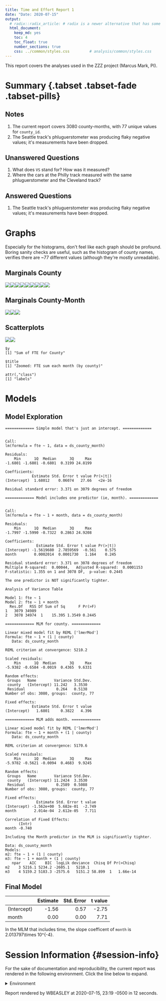 ```yaml
---
title: Time and Effort Report 1
date: "Date: 2020-07-15"
output:
  # radix::radix_article: # radix is a newer alternative that has some advantages over `html_document`.
  html_document:
    keep_md: yes
    toc: 4
    toc_float: true
    number_sections: true
    css: ../common/styles.css         # analysis/common/styles.css
---
```


This report covers the analyses used in the ZZZ project (Marcus Mark, PI).

<!--  Set the working directory to the repository's base directory; this assumes the report is nested inside of two directories.-->


<!-- Set the report-wide options, and point to the external code file. -->


<!-- Load 'sourced' R files.  Suppress the output when loading sources. -->


<!-- Load packages, or at least verify they're available on the local machine.  Suppress the output when loading packages. -->


<!-- Load any global functions and variables declared in the R file.  Suppress the output. -->


<!-- Declare any global functions specific to a Rmd output.  Suppress the output. -->


<!-- Load the datasets.   -->


<!-- Tweak the datasets.   -->


Summary {.tabset .tabset-fade .tabset-pills}
===========================================================================

Notes
---------------------------------------------------------------------------

1. The current report covers 3080 county-months, with 77 unique values for `county_id`.
1. The Seattle track's phluguerstometer was producing flaky negative values; it's measurements have been dropped.


Unanswered Questions
---------------------------------------------------------------------------

1. What does `VS` stand for?  How was it measured?
1. Where the cars at the Philly track measured with the same phluguerstometer and the Cleveland track?


Answered Questions
---------------------------------------------------------------------------

1. The Seattle track's phluguerstometer was producing flaky negative values; it's measurements have been dropped.


Graphs
===========================================================================
Especially for the histograms, don't feel like each graph should be profound.
Boring sanity checks are useful,
such as the histogram of county names,
verifies there are ~77 different values (although they're mostly unreadable).


Marginals County
---------------------------------------------------------------------------

![](figure-png/marginals-county-1.png)<!-- -->![](figure-png/marginals-county-2.png)<!-- -->![](figure-png/marginals-county-3.png)<!-- -->![](figure-png/marginals-county-4.png)<!-- -->![](figure-png/marginals-county-5.png)<!-- -->![](figure-png/marginals-county-6.png)<!-- -->![](figure-png/marginals-county-7.png)<!-- -->![](figure-png/marginals-county-8.png)<!-- -->![](figure-png/marginals-county-9.png)<!-- -->

Marginals County-Month
---------------------------------------------------------------------------

![](figure-png/marginals-county-month-1.png)<!-- -->![](figure-png/marginals-county-month-2.png)<!-- -->![](figure-png/marginals-county-month-3.png)<!-- -->


Scatterplots
---------------------------------------------------------------------------

![](figure-png/scatterplots-1.png)<!-- -->![](figure-png/scatterplots-2.png)<!-- -->

```
$y
[1] "Sum of FTE for County"

$title
[1] "Zoomed: FTE sum each month (by county)"

attr(,"class")
[1] "labels"
```


Models
===========================================================================

Model Exploration
---------------------------------------------------------------------------

```
============= Simple model that's just an intercept. =============
```

```

Call:
lm(formula = fte ~ 1, data = ds_county_month)

Residuals:
    Min      1Q  Median      3Q     Max 
-1.6801 -1.6801 -0.6801  0.3199 24.8199 

Coefficients:
            Estimate Std. Error t value Pr(>|t|)
(Intercept)  1.68012    0.06074   27.66   <2e-16

Residual standard error: 3.371 on 3079 degrees of freedom
```

```
============= Model includes one predictor (ie, month). =============
```

```

Call:
lm(formula = fte ~ 1 + month, data = ds_county_month)

Residuals:
    Min      1Q  Median      3Q     Max 
-1.7997 -1.5990 -0.7322  0.2863 24.9208 

Coefficients:
              Estimate Std. Error t value Pr(>|t|)
(Intercept) -1.5619680  2.7859569  -0.561    0.575
month        0.0002014  0.0001730   1.164    0.245

Residual standard error: 3.371 on 3078 degrees of freedom
Multiple R-squared:  0.00044,	Adjusted R-squared:  0.0001153 
F-statistic: 1.355 on 1 and 3078 DF,  p-value: 0.2445
```

```
The one predictor is NOT significantly tighter.
```

```
Analysis of Variance Table

Model 1: fte ~ 1
Model 2: fte ~ 1 + month
  Res.Df   RSS Df Sum of Sq      F Pr(>F)
1   3079 34989                           
2   3078 34974  1    15.395 1.3549 0.2445
```

```
============= MLM for county. =============
```

```
Linear mixed model fit by REML ['lmerMod']
Formula: fte ~ 1 + (1 | county)
   Data: ds_county_month

REML criterion at convergence: 5210.2

Scaled residuals: 
    Min      1Q  Median      3Q     Max 
-5.9382 -0.6584 -0.0019  0.4365  9.6331 

Random effects:
 Groups   Name        Variance Std.Dev.
 county   (Intercept) 11.242   3.3530  
 Residual              0.264   0.5138  
Number of obs: 3080, groups:  county, 77

Fixed effects:
            Estimate Std. Error t value
(Intercept)   1.6801     0.3822   4.396
```

```
============= MLM adds month. =============
```

```
Linear mixed model fit by REML ['lmerMod']
Formula: fte ~ 1 + month + (1 | county)
   Data: ds_county_month

REML criterion at convergence: 5170.6

Scaled residuals: 
    Min      1Q  Median      3Q     Max 
-5.9782 -0.5621 -0.0094  0.4683  9.9245 

Random effects:
 Groups   Name        Variance Std.Dev.
 county   (Intercept) 11.2424  3.3530  
 Residual              0.2589  0.5088  
Number of obs: 3080, groups:  county, 77

Fixed effects:
              Estimate Std. Error t value
(Intercept) -1.562e+00  5.682e-01  -2.749
month        2.014e-04  2.612e-05   7.711

Correlation of Fixed Effects:
      (Intr)
month -0.740
```

```
Including the Month predictor in the MLM is significantly tighter.
```

```
Data: ds_county_month
Models:
m2: fte ~ 1 + (1 | county)
m3: fte ~ 1 + month + (1 | county)
   npar    AIC    BIC  logLik deviance  Chisq Df Pr(>Chisq)
m2    3 5216.1 5234.2 -2605.1   5210.1                     
m3    4 5159.2 5183.3 -2575.6   5151.2 58.899  1   1.66e-14
```


Final Model
---------------------------------------------------------------------------


|            | Estimate| Std. Error| t value|
|:-----------|--------:|----------:|-------:|
|(Intercept) |    -1.56|       0.57|   -2.75|
|month       |     0.00|       0.00|    7.71|

In the MLM that includes time, the slope coefficent of `month` is 2.013797\times 10^{-4}.


Session Information {#session-info}
===========================================================================

For the sake of documentation and reproducibility, the current report was rendered in the following environment.  Click the line below to expand.

<details>
  <summary>Environment <span class="glyphicon glyphicon-plus-sign"></span></summary>

```
- Session info ----------------------------------------------------
 setting  value                                      
 version  R version 4.0.2 Patched (2020-06-23 r78741)
 os       Windows 10 x64                             
 system   x86_64, mingw32                            
 ui       RStudio                                    
 language (EN)                                       
 collate  English_United States.1252                 
 ctype    English_United States.1252                 
 tz       America/Chicago                            
 date     2020-07-15                                 

- Packages --------------------------------------------------------
 package         * version     date       lib
 assertthat        0.2.1       2019-03-21 [1]
 backports         1.1.8       2020-06-17 [1]
 bit               1.1-15.2    2020-02-10 [1]
 bit64             0.9-7.1     2020-07-15 [1]
 blob              1.2.1       2020-01-20 [1]
 boot              1.3-25      2020-04-26 [2]
 callr             3.4.3       2020-03-28 [1]
 checkmate         2.0.0       2020-02-06 [1]
 cli               2.0.2       2020-02-28 [1]
 colorspace        1.4-1       2019-03-18 [1]
 config            0.3         2018-03-27 [1]
 crayon            1.3.4       2017-09-16 [1]
 DBI               1.1.0       2019-12-15 [1]
 desc              1.2.0       2018-05-01 [1]
 devtools          2.3.0       2020-04-10 [1]
 digest            0.6.25      2020-02-23 [1]
 dplyr             1.0.0       2020-05-29 [1]
 ellipsis          0.3.1       2020-05-15 [1]
 evaluate          0.14        2019-05-28 [1]
 fansi             0.4.1       2020-01-08 [1]
 farver            2.0.3       2020-01-16 [1]
 forcats           0.5.0       2020-03-01 [1]
 fs                1.4.2       2020-06-30 [1]
 generics          0.0.2       2018-11-29 [1]
 ggplot2         * 3.3.2       2020-06-19 [1]
 glue              1.4.1       2020-05-13 [1]
 gtable            0.3.0       2019-03-25 [1]
 highr             0.8         2019-03-20 [1]
 hms               0.5.3       2020-01-08 [1]
 htmltools         0.5.0       2020-06-16 [1]
 import            1.1.0       2015-06-22 [1]
 knitr           * 1.29        2020-06-23 [1]
 labeling          0.3         2014-08-23 [1]
 lattice           0.20-41     2020-04-02 [2]
 lifecycle         0.2.0       2020-03-06 [1]
 lme4            * 1.1-23      2020-04-07 [1]
 lubridate         1.7.9       2020-06-08 [1]
 magrittr          1.5         2014-11-22 [1]
 MASS              7.3-51.6    2020-04-26 [2]
 Matrix          * 1.2-18      2019-11-27 [2]
 memoise           1.1.0       2017-04-21 [1]
 mgcv              1.8-31      2019-11-09 [2]
 minqa             1.2.4       2014-10-09 [1]
 munsell           0.5.0       2018-06-12 [1]
 nlme              3.1-148     2020-05-24 [2]
 nloptr            1.2.2.2     2020-07-02 [1]
 odbc              1.2.3       2020-06-18 [1]
 OuhscMunge        0.1.9.9012  2020-04-28 [1]
 packrat           0.5.0       2018-11-14 [1]
 pillar            1.4.6       2020-07-10 [1]
 pkgbuild          1.1.0       2020-07-13 [1]
 pkgconfig         2.0.3       2019-09-22 [1]
 pkgload           1.1.0       2020-05-29 [1]
 prettyunits       1.1.1       2020-01-24 [1]
 processx          3.4.3       2020-07-05 [1]
 ps                1.3.3       2020-05-08 [1]
 purrr             0.3.4       2020-04-17 [1]
 R6                2.4.1       2019-11-12 [1]
 Rcpp              1.0.5       2020-07-06 [1]
 readr             1.3.1       2018-12-21 [1]
 remotes           2.1.1       2020-02-15 [1]
 rlang             0.4.7       2020-07-09 [1]
 rmarkdown         2.3         2020-06-18 [1]
 rprojroot         1.3-2       2018-01-03 [1]
 RSQLite           2.2.0       2020-01-07 [1]
 rstudioapi        0.11        2020-02-07 [1]
 scales            1.1.1       2020-05-11 [1]
 sessioninfo       1.1.1       2018-11-05 [1]
 statmod           1.4.34      2020-02-17 [1]
 stringi           1.4.6       2020-02-17 [1]
 stringr           1.4.0       2019-02-10 [1]
 TabularManifest   0.1-16.9003 2020-06-04 [1]
 testit            0.11        2019-11-12 [1]
 testthat          2.3.2       2020-03-02 [1]
 tibble            3.0.3       2020-07-10 [1]
 tidyr             1.1.0       2020-05-20 [1]
 tidyselect        1.1.0       2020-05-11 [1]
 usethis           1.6.1       2020-04-29 [1]
 vctrs             0.3.2       2020-07-15 [1]
 viridisLite       0.3.0       2018-02-01 [1]
 withr             2.2.0       2020-04-20 [1]
 xfun              0.15        2020-06-21 [1]
 yaml              2.2.1       2020-02-01 [1]
 zoo               1.8-8       2020-05-02 [1]
 source                                  
 CRAN (R 4.0.0)                          
 CRAN (R 4.0.0)                          
 CRAN (R 4.0.0)                          
 CRAN (R 4.0.2)                          
 CRAN (R 4.0.0)                          
 CRAN (R 4.0.2)                          
 CRAN (R 4.0.0)                          
 CRAN (R 4.0.0)                          
 CRAN (R 4.0.0)                          
 CRAN (R 4.0.0)                          
 CRAN (R 4.0.0)                          
 CRAN (R 4.0.0)                          
 CRAN (R 4.0.0)                          
 CRAN (R 4.0.0)                          
 CRAN (R 4.0.0)                          
 CRAN (R 4.0.0)                          
 CRAN (R 4.0.0)                          
 CRAN (R 4.0.0)                          
 CRAN (R 4.0.0)                          
 CRAN (R 4.0.0)                          
 CRAN (R 4.0.0)                          
 CRAN (R 4.0.0)                          
 CRAN (R 4.0.2)                          
 CRAN (R 4.0.0)                          
 CRAN (R 4.0.2)                          
 CRAN (R 4.0.0)                          
 CRAN (R 4.0.0)                          
 CRAN (R 4.0.0)                          
 CRAN (R 4.0.0)                          
 CRAN (R 4.0.0)                          
 CRAN (R 4.0.0)                          
 CRAN (R 4.0.0)                          
 CRAN (R 4.0.0)                          
 CRAN (R 4.0.2)                          
 CRAN (R 4.0.0)                          
 CRAN (R 4.0.0)                          
 CRAN (R 4.0.0)                          
 CRAN (R 4.0.0)                          
 CRAN (R 4.0.2)                          
 CRAN (R 4.0.2)                          
 CRAN (R 4.0.0)                          
 CRAN (R 4.0.2)                          
 CRAN (R 4.0.0)                          
 CRAN (R 4.0.0)                          
 CRAN (R 4.0.2)                          
 CRAN (R 4.0.2)                          
 CRAN (R 4.0.0)                          
 Github (OuhscBbmc/OuhscMunge@8ad8f68)   
 CRAN (R 4.0.0)                          
 CRAN (R 4.0.2)                          
 CRAN (R 4.0.2)                          
 CRAN (R 4.0.0)                          
 CRAN (R 4.0.0)                          
 CRAN (R 4.0.0)                          
 CRAN (R 4.0.2)                          
 CRAN (R 4.0.0)                          
 CRAN (R 4.0.0)                          
 CRAN (R 4.0.0)                          
 CRAN (R 4.0.2)                          
 CRAN (R 4.0.0)                          
 CRAN (R 4.0.0)                          
 CRAN (R 4.0.2)                          
 CRAN (R 4.0.0)                          
 CRAN (R 4.0.0)                          
 CRAN (R 4.0.0)                          
 CRAN (R 4.0.0)                          
 CRAN (R 4.0.0)                          
 CRAN (R 4.0.0)                          
 CRAN (R 4.0.0)                          
 CRAN (R 4.0.0)                          
 CRAN (R 4.0.0)                          
 Github (Melinae/TabularManifest@b966a2b)
 CRAN (R 4.0.0)                          
 CRAN (R 4.0.0)                          
 CRAN (R 4.0.2)                          
 CRAN (R 4.0.0)                          
 CRAN (R 4.0.0)                          
 CRAN (R 4.0.0)                          
 CRAN (R 4.0.2)                          
 CRAN (R 4.0.0)                          
 CRAN (R 4.0.0)                          
 CRAN (R 4.0.2)                          
 CRAN (R 4.0.0)                          
 CRAN (R 4.0.0)                          

[1] C:/Users/wbeasley/Documents/R/win-library/4.0
[2] C:/Program Files/R/R-4.0.2patched/library
```
</details>



Report rendered by WBEASLEY at 2020-07-15, 23:19 -0500 in 12 seconds.
